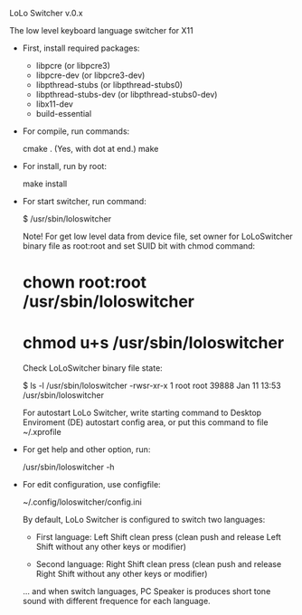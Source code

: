 
LoLo Switcher v.0.x

The low level keyboard language switcher for X11


* First, install required packages:

  * libpcre              (or libpcre3)
  * libpcre-dev          (or libpcre3-dev)
  * libpthread-stubs     (or libpthread-stubs0)
  * libpthread-stubs-dev (or libpthread-stubs0-dev)
  * libx11-dev
  * build-essential

* For compile, run commands:

  cmake .    (Yes, with dot at end.)
  make


* For install, run by root:

  make install


* For start switcher, run command:

  $ /usr/sbin/loloswitcher


  Note! For get low level data from device file, set owner for 
  LoLoSwitcher binary file as root:root and set SUID bit with chmod command:

  # chown root:root /usr/sbin/loloswitcher
  # chmod u+s /usr/sbin/loloswitcher


  Check LoLoSwitcher binary file state:

  $ ls -l /usr/sbin/loloswitcher
  -rwsr-xr-x 1 root root 39888 Jan 11 13:53 /usr/sbin/loloswitcher

  For autostart LoLo Switcher, write starting command to Desktop
  Enviroment (DE) autostart config area, or put this command
  to file ~/.xprofile


* For get help and other option, run:

  /usr/sbin/loloswitcher -h


* For edit configuration, use configfile:

  ~/.config/loloswitcher/config.ini

  By default, LoLo Switcher is configured to switch two languages:

  - First language:
    Left Shift clean press 
    (clean push and release Left Shift without any other keys or modifier)

  - Second language:
    Right Shift clean press 
    (clean push and release Right Shift without any other keys or modifier)

  ... and when switch languages, PC Speaker is produces short tone sound
  with different frequence for each language.
